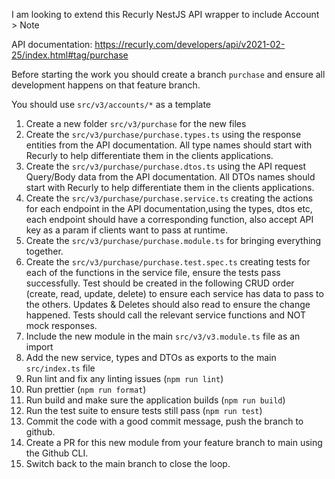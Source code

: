 I am looking to extend this Recurly NestJS API wrapper to include Account > Note

API documentation: https://recurly.com/developers/api/v2021-02-25/index.html#tag/purchase

Before starting the work you should create a branch `purchase` and ensure all development happens on that feature branch.

You should use `src/v3/accounts/*` as a template

1. Create a new folder `src/v3/purchase` for the new files
2. Create the `src/v3/purchase/purchase.types.ts` using the response entities from the API documentation. All type names should start with Recurly to help differentiate them in the clients applications. 
3. Create the `src/v3/purchase/purchase.dtos.ts` using the API request Query/Body data from the API documentation. All DTOs names should start with Recurly to help differentiate them in the clients applications. 
4. Create the `src/v3/purchase/purchase.service.ts` creating the actions for each endpoint in the API documentation,using the types, dtos etc, each endpoint should have a corresponding function, also accept API key as a param if clients want to pass at runtime.
5. Create the `src/v3/purchase/purchase.module.ts` for bringing everything together.
6. Create the `src/v3/purchase/purchase.test.spec.ts` creating tests for each of the functions in the service file, ensure the tests pass successfully. Test should be created in the following CRUD order (create, read, update, delete) to ensure each service has data to pass to the others. Updates & Deletes should also read to ensure the change happened. Tests should call the relevant service functions and NOT mock responses. 
7. Include the new module in the main `src/v3/v3.module.ts` file as an import
8. Add the new service, types and DTOs as exports to the main `src/index.ts` file
9. Run lint and fix any linting issues (`npm run lint`)
10. Run prettier (`npm run format`)
11. Run build and make sure the application builds (`npm run build`)
12. Run the test suite to ensure tests still pass (`npm run test`)
13. Commit the code with a good commit message, push the branch to github.
14. Create a PR for this new module from your feature branch to main using the Github CLI.
15. Switch back to the main branch to close the loop.